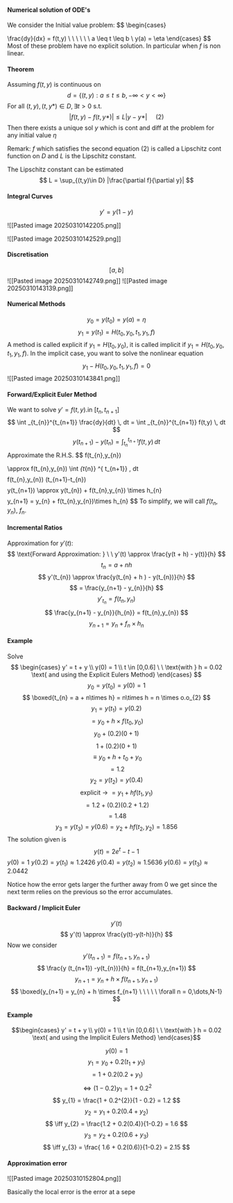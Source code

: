 #### Numerical solution of ODE's

We consider the Initial value problem: $$
\begin{cases}


\frac{dy}{dx} = f(t,y) \ \ \ \ \ \ a \leq t \leq b \\
y(a) = \eta
\end{cases}
$$
Most of these problem have no explicit solution. In particular when $f$ is non linear.

#### Theorem

Assuming $f(t,y)$ is continuous on $$
d = \{(t,y) : a \leq t\leq b, -\infty < y < \infty \}
$$
For all $(t,y), (t,y*) \in D, \exists t > 0$ s.t.
$$
|f(t,y) - f(t,y*)| \leq L|y-y*| \ \ \ \ \  \text{(2)}
$$
Then there exists a unique sol $y$ which is cont and diff at the problem for any initial value $\eta$

Remark: $f$ which satisfies the second equation (2) is called a Lipschitz cont function on $D$ and $L$ is the Lipschitz constant.

The Lipschitz constant can be estimated $$
L = \sup_{(t,y)\in D} |\frac{\partial f}{\partial y}|
$$

#### Integral Curves

$$
y' = y(1 - y) 
$$

![[Pasted image 20250310142205.png]]

![[Pasted image 20250310142529.png]]

#### Discretisation

$$
[a,b]
$$
![[Pasted image 20250310142749.png]]
![[Pasted image 20250310143139.png]]

#### Numerical Methods

$$
y_{0} = y(t_{0}) = y(a) = \eta
$$
$$
y_{1} = y(t_{1}) = H(t_{0},y_{0}, t_{1},y_{1}, f)
$$
A method is called explicit if $y_{1} = H(t_{0},y_{0})$, it is called implicit if $y_{1} = H(t_{0},y_{0},t_{1},y_{1},f)$. In the implicit case, you want to solve the nonlinear equation $$
y_{1} - H(t_{0},y_{0},t_{1},y_{1},f) = 0
$$ 
![[Pasted image 20250310143841.png]]

#### Forward/Explicit Euler Method

We want to solve $y' = f(t,y)$.in $[t_{n}, t_{n+1}]$
$$
\int _{t_{n}}^{t_{n+1}} \frac{dy}{dt} \, dt = \int _{t_{n}}^{t_{n+1}} f(t,y) \, dt
$$
$$
y(t_{n+1}) - y(t_{n}) = \int _{t_{n}} ^{ t_{n+1}} f(t,y) \, dt
$$
Approximate the R.H.S. $$
f(t_{n},y_{n})

$$
$$
\approx f(t_{n},y_{n}) \int _{t_{n}} ^{ t_{n+1}}  \, dt
$$
$$
f(t_{n},y_{n}) (t_{n+1}-t_{n})
$$
$$
y(t_{n+1}) \approx y(t_{n}) + f(t_{n},y_{n}) \times h_{n}
$$
$$
y_{n+1} = y_{n} + f(t_{n},y_{n})\times h_{n}
$$
To simplify, we will call $f(t_{n},y_{n})$, $f_{n}$.

#### Incremental Ratios

Approximation for $y'(t)$: $$
\text{Forward Approximation: } \ \ y'(t) \approx \frac{y(t + h) - y(t)}{h}
$$
$$
t_{n} = a + nh
$$
$$
y'(t_{n}) \approx \frac{y(t_{n} + h ) - y(t_{n})}{h}
$$
$$
= \frac{y_{n+1} - y_{n}}{h}
$$
$$
y'_{t_{n}} = f(t_{n}, y_{n})
$$
$$
\frac{y_{n+1} - y_{n}}{h_{n}} = f(t_{n},y_{n})
$$
$$
y_{n+1} = y_{n} + f_{n} \times h_{n}
$$
#### Example

Solve $$
\begin{cases}
y' = t + y  \\
y(0) = 1 \\
t \in [0,0.6] \ \  \text{with } h = 0.02 \text{ and using the Explicit Eulers Method}
\end{cases}
$$
$$
y_{0} = y(t_{0}) = y(0) = 1
$$
$$
\boxed{t_{n} = a + n\times h} = n\times h = n \times o.o_{2}
$$
$$
y_{1} = y(t_{1}) = y(0.2)
$$
$$
=y_{0} + h \times f(t_{0},y_{0})
$$
$$
y_{0} + (0.2)(0 + 1)
$$
$$
1 + (0.2)(0+1)
$$
$$
\equiv y_{0} + h + t_{0} + y_{0}
$$
$$
= 1.2
$$
$$
y_{2} = y(t_{2})=y(0.4)
$$
$$
\text{explicit ->} \ =y_{1} + h f(t_{1},y_{1})
$$
$$
= 1.2 + (0.2)(0.2+ 1.2)
$$
$$
=1.48
$$
$$
y_{3} = y(t_{3}) = y(0.6) = y_{2} + hf(t_{2},y_{2}) = 1.856
$$
The solution given is $$
y(t) = 2e^{t} - t - 1
$$
$y(0) = 1$
$y(0.2) = y(t_{1}) \approx 1.2426$
$y(0.4) = y(t_{2}) \approx 1.5636$
$y(0.6) = y(t_{3}) \approx 2.0442$

Notice how the error gets larger the further away from 0 we get since the next term relies on the previous so the error accumulates.

#### Backward / Implicit Euler

$$
y'(t)
$$ $$
y'(t) \approx \frac{y(t)-y(t-h)}{h}
$$
Now we consider $$
y'(t_{n+1}) = f(t_{n+1},y_{n+1})
$$
$$
\frac{y (t_{n+1}) -y(t_{n})}{h} = f(t_{n+1},y_{n+1})
$$
$$y_{n+1} = y_{n} + h \times f(t_{n+1}, y_{n+1})$$
$$
\boxed{y_{n+1} = y_{n} + h \times f_{n+1} \ \ \ \ \ \forall n = 0,\dots,N-1}
$$

#### Example
$$\begin{cases}
y' = t + y  \\
y(0) = 1 \\
t \in [0,0.6] \ \  \text{with } h = 0.02 \text{ and using the Implicit Eulers Method}
\end{cases}$$

$$
y(0) = 1
$$
$$
y_{1} = y_{0} + 0.2(t_{1}+y_{1})
$$
$$
= 1 + 0.2(0.2+y_{1})
$$
$$
\iff (1-0.2)y_{1} = 1 + 0.2^{2}
$$
$$
y_{1} = \frac{1 + 0.2^{2}}{1 - 0.2} = 1.2
$$
$$
y_{2} = y_{1} + 0.2(0.4+y_{2})
$$
$$
\iff y_{2} = \frac{1.2 + 0.2(0.4)}{1-0.2} = 1.6
$$
$$
y_{3} = y_{2} + 0.2 (0.6+y_{3})
$$
$$
\iff y_{3} = \frac{ 1.6 + 0.2(0.6)}{1-0.2} = 2.15
$$
#### Approximation error

![[Pasted image 20250310152804.png]]

Basically the local error is the error at a sepe